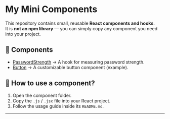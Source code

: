 # My Mini Components

This repository contains small, reusable **React components and hooks**.  
It is **not an npm library** — you can simply copy any component you need into your project.

## 📂 Components
- [PasswordStrength](./PasswordStrength) → A hook for measuring password strength.
- [Button](./Button) → A customizable button component (example).

## 🚀 How to use a component?
1. Open the component folder.
2. Copy the `.js` / `.jsx` file into your React project.
3. Follow the usage guide inside its `README.md`.

--- 
